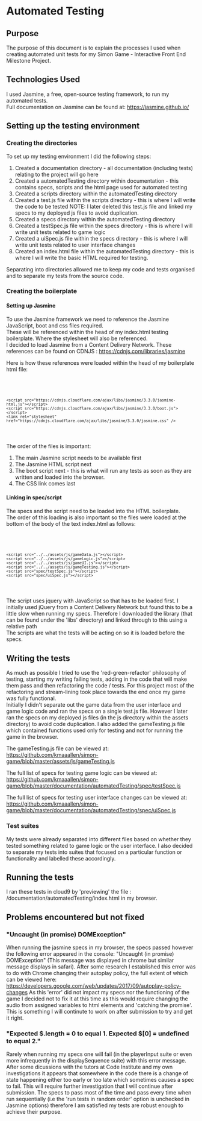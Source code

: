 # Automated Testing
## Purpose
The purpose of this document is to explain the processes I used when creating automated unit tests for my Simon Game - Interactive Front End Milestone Project.

## Technologies Used
I used Jasmine, a free, open-source testing framework, to run my automated tests.
<br> Full documentation on Jasmine can be found at: https://jasmine.github.io/

## Setting up the testing environment
### Creating the directories
To set up my testing environment I did the following steps:
1) Created a documentation directory - all documentation (including tests) relating to the project will go here
2) Created a automatedTesting directory within documentation - this contains specs, scripts and the html page used for automated testing
3) Created a scripts directory within the automatedTesting directory
4) Created a test.js file within the scripts directory - this is where I will write the code to be tested
NOTE: I later deleted this test.js file and linked my specs to my deployed js files to avoid duplication.
5) Created a specs directory within the automatedTesting directory
6) Created a testSpec.js file within the specs directory - this is where I will write unit tests related to game logic
7) Created a uiSpec.js file within the specs directory - this is where I will write unit tests related to user interface changes
8) Created an index.html file within the automatedTesting directory - this is where I will write the basic HTML required for testing.

Separating into directories allowed me to keep my code and tests organised and to separate my tests from the source code.

### Creating the boilerplate
#### Setting up Jasmine
To use the Jasmine framework we need to reference the Jasmine JavaScript, boot and css files required.<br>
These will be referenced within the head of my index.html testing boilerplate. Where the stylesheet will also be referenced. <br>
I decided to load Jasmine from a Content Delivery Network.
These references can be found on CDNJS : https://cdnjs.com/libraries/jasmine

Here is how these references were loaded within the head of my boilerplate html file:
<pre><code>
    <script src="https://cdnjs.cloudflare.com/ajax/libs/jasmine/3.3.0/jasmine.js"></script> 
    <script src="https://cdnjs.cloudflare.com/ajax/libs/jasmine/3.3.0/jasmine-html.js"></script> 
    <script src="https://cdnjs.cloudflare.com/ajax/libs/jasmine/3.3.0/boot.js"></script>
    <link rel="stylesheet" href="https://cdnjs.cloudflare.com/ajax/libs/jasmine/3.3.0/jasmine.css" />
</code></pre>

The order of the files is important:
1) The main Jasmine script needs to be available first
2) The Jasmine HTML script next
3) The boot script next - this is what will run any tests as soon as they are written and loaded into the browser.
4) The CSS link comes last

#### Linking in spec/script 
The specs and the script need to be loaded into the HTML boilerplate. <br>
The order of this loading is also important so the files were loaded at the bottom of the body of the text index.html as follows:
<pre><code>
     <script src="../../assets/libs/jquery.js"></script>
    <script src="../../assets/js/gameData.js"></script>
    <script src="../../assets/js/gameLogic.js"></script>
    <script src="../../assets/js/gameUI.js"></script>
    <script src="../../assets/js/gameTesting.js"></script>
    <script src="spec/testSpec.js"></script>
    <script src="spec/uiSpec.js"></script>
</code></pre>

The script uses jquery with JavaScript so that has to be loaded first. I initially used jQuery from a Content Delivery Network but found
this to be a little slow when running my specs. Therefore I downloaded the library (that can be found under the 'libs' directory) and linked through
to this using a relative path<br>
The scripts are what the tests will be acting on so it is loaded before the specs. <br>


## Writing the tests
As much as possible I tried to use the 'red-green-refactor' philosophy of testing, starting my writing failing tests,
adding in the code that will make them pass and then refactoring the code / tests.
For this project most of the refactoring and stream-lining took place towards the end once my game was fully functional.
<br>
Initially I didn't separate out the game data from the user interface and game logic code and ran the specs on a single test.js file.
However I later ran the specs on my deployed js files (in the js directory within the assets directory) to avoid code duplication.
I also added the gameTesting.js file which contained functions used only for testing and not for running the game in the browser.

The gameTesting.js file can be viewed at: https://github.com/kmaaallen/simon-game/blob/master/assets/js/gameTesting.js

The full list of specs for testing game logic can be viewed at: https://github.com/kmaaallen/simon-game/blob/master/documentation/automatedTesting/spec/testSpec.js

The full list of specs for testing user interface changes can be viewed at: https://github.com/kmaaallen/simon-game/blob/master/documentation/automatedTesting/spec/uiSpec.js

### Test suites
My tests were already separated into different files based on whether they tested something related to game logic or the user interface.
I also decided to separate my tests into suites that focused on a particular function or functionality and labelled these accordingly.

## Running the tests
I ran these tests in cloud9 by 'previewing' the file : /documentation/automatedTesting/index.html in my browser.

## Problems encountered but not fixed
### "Uncaught (in promise) DOMException"
When running the jasmine specs in my browser, the specs passed however the following error appeared in the console:
"Uncaught (in promise) DOMException" (This message was displayed in chrome but similar message displays in safari).
After some research I established this error was to do with Chrome changing their autoplay policy, the full extent of which 
can be viewed here: https://developers.google.com/web/updates/2017/09/autoplay-policy-changes
As this 'error' did not impact my specs nor the functioning of the game I decided not to fix it at this time as this would require
changing the audio from assigned variables to html elements and 'catching the promise'. This is something I will continute to work on after submission
to try and get it right.

### "Expected $.length = 0 to equal 1. Expected $[0] = undefined to equal 2."
Rarely when running my specs one will fail (in the playerInput suite or even more infrequently in the displaySequence suite) with this
error message.
After some dicussions with the tutors at Code Institute and my own investigations it appears that somewhere 
in the code there is a change of state happening either too early or too late which sometimes causes a spec to fail.
This will require further investigation that I will continue after submission.
The specs to pass most of the time and pass every time when run sequentially (i.e the 'run tests in random order' option is unchecked in Jasmine options)
therefore I am satisfied my tests are robust enough to achieve their purpose.